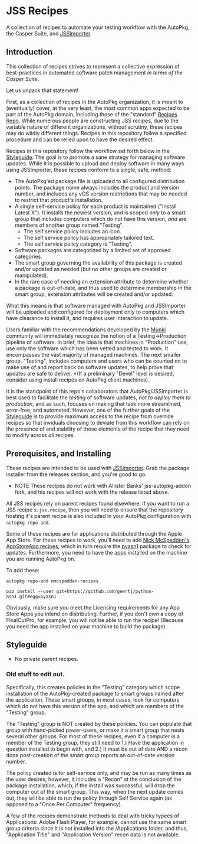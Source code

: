 # JSS Recipes
A collection of recipes to automate your testing workflow with the AutoPkg, the Casper Suite, and [JSSImporter](https://github.com/sheagcraig/JSSImporter/releases).

## Introduction
This collection of recipes strives to represent a collective expression of best-practices in automated software patch management *in terms of the Casper Suite*.

Let us unpack that statement!

First, as a collection of recipes in the AutoPkg organization, it is meant to (eventually) cover, at the very least, the most common apps expected to be part of the AutoPkg domain, including those of the "standard" [Recipes Repo](https://github.com/autopkg/recipes). While numerous people are constructing JSS recipes, due to the variable nature of different organizations, without scrutiny, these recipes may do wildly different things. Recipes in this repository follow a specified procedure and can be relied upon to have the desired effect.

Recipes in this repository follow the workflow set forth below in the [Styleguide](styleguide). The goal is to promote a sane strategy for managing software updates. While it is possible to upload and deploy software in many ways using JSSImporter, these recipes conform to a single, safe, method:
- The AutoPkg'ed package file is uploaded to all configured distribution points. The package name always includes the product and version number, and includes any vOS version restrictions that may be needed to restrict that product's installation.
- A single self-service policy for each product is maintained ("Install Latest X"). It installs the newest version, and is scoped _only_ to a smart group that includes computers which do not have this version, _and_ are members of another group named "Testing".
	- The self service policy includes an icon.
	- The self service policy has appropriately tailored text.
	- The self service policy category is "Testing".
- Software packages are categorized by a limited set of approved categories.
- The smart group governing the availability of this package is created and/or updated as needed (but no other groups are created or manipulated).
- In the rare case of needing an extension attribute to determine whether a package is out-of-date, and thus used to determine membership in the smart group, extension attributes will be created and/or updated.

What this means is that software managed with AutoPkg and JSSImporter will be uploaded and configured for deployment only to computers which have clearance to install it, and requires user interaction to update. 

Users familiar with the recommendations developed by the [Munki](https://munki.org/munki) community will immediately recognize the notion of a Testing->Production pipeline of software. In brief, the idea is that machines in "Production" use, use only the software which has been vetted and tested to work. It encompasses the vast majority of managed machines. The next smaller group, "Testing", includes computers and users who can be counted on to make use of and report back on software updates, to help prove that updates are safe to deliver. \*(If a preliminary "Devel" level is desired, consider using install recipes on AutoPkg client machines).

It is the standpoint of this repo's collaborators that AutoPkg/JSSImporter is best used to facilitate the *testing* of software updates, *not to deploy them to production*, and as such, focuses on making that task more streamlined, error-free, and automated. However, one of the further goals of the [Styleguide](styleguide) is to provide maximum access to the recipe from override recipes so that inviduals choosing to deviate from this workflow can rely on the presence of and stability of those elements of the recipe that they need to modify across *all* recipes.

## Prerequisites, and Installing
These recipes are intended to be used with [JSSImporter](https://github.com/sheagcraig/JSSImporter/releases). Grab the package installer from the releases section, and you're good to go.

* NOTE These recipes do not work with Allister Banks' jss-autopkg-addon fork, and his recipes will not work with the release listed above.

All JSS recipes rely on parent recipes found elsewhere. If you want to run a JSS recipe `x.jss.recipe`, then you will need to ensure that the repository hosting it's parent recipe is also included in your AutoPkg configuration with `autopkg repo-add`.

Some of these recipes are for applications distributed through the Apple App Store. For these recipes to work, you'll need to add [Nick McSpadden's AppStoreApp recipes](https://github.com/autopkg/nmcspadden-recipes.git), which in turn require the [pyasn1](http://pyasn1.sourceforge.net) package to check for updates. Furthermore, you need to have the apps installed on the machine you are running AutoPkg on.

To add these:
```
autopkg repo-add nmcspadden-recipes

pip install --user git+https://github.com/geertj/python-asn1.git#egg=pyasn1
```
Obviously, make sure you meet the Licensing requirements for any App Store Apps you intend on distributing. Further, if you don't _own_ a copy of FinalCutPro, for example, you will not be able to run the recipe! (Because you need the app installed on your machine to build the package).

## Styleguide
- No private parent recipes.

### Old stuff to edit out.
Specifically, this creates policies in the "Testing" category which scope installation of the AutoPkg-created package to smart groups named after the application. These smart groups, in most cases, look for computers which do not have this version of the app, and which are members of the "Testing" group.

The "Testing" group is NOT created by these policies. You can populate that group with hand-picked power-users, or make it a smart group that nests several other groups. For most of these recipes, even if a computer is a member of the Testing group, they still need to 1.) Have the application in question installed to begin with, and 2.) It must be out of date AND a recon done post-creation of the smart group reports an out-of-date version number.

The policy created is for self-service only, and may be run as many times as the user desires; however, it includes a "Recon" at the conclusion of the package installation, which, if the install was successful, will drop the computer out of the smart group. This way, when the next update comes out, they will be able to run the policy through Self Service again (as opposed to a "Once Per Computer" frequency).

A few of the recipes demonstrate methods to deal with tricky typees of Applications: Adobe Flash Player, for example, cannot use the same smart group criteria since it is not installed into the /Applications folder, and thus, "Application Title" and "Application Version" recon data is not available.
